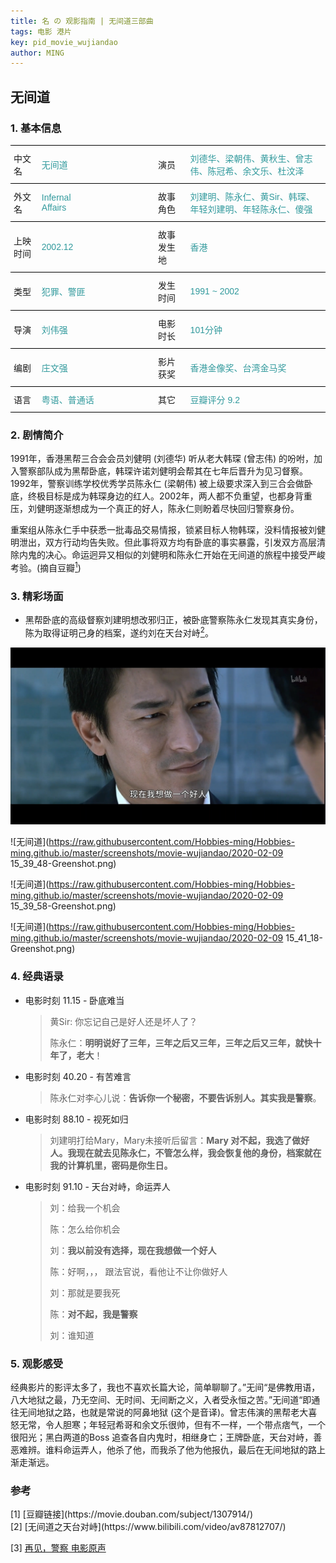 ```yaml
---
title: 名 の 观影指南 | 无间道三部曲
tags: 电影 港片
key: pid_movie_wujiandao
author: MING
---
```


## 无间道

<!--more-->

### 1. 基本信息

<style type="text/css">
.tg  {border-collapse:collapse;border-spacing:0;}
.tg td{font-family:Arial, sans-serif;font-size:14px;padding:10px 5px;border-style:solid;border-width:0px;overflow:hidden;word-break:normal;border-top-width:1px;border-bottom-width:1px;border-color:black;}
.tg th{font-family:Arial, sans-serif;font-size:14px;font-weight:normal;padding:10px 5px;border-style:solid;border-width:0px;overflow:hidden;word-break:normal;border-top-width:1px;border-bottom-width:1px;border-color:black;}
.tg .tg-cly1{text-align:left;vertical-align:middle}
.tg .tg-wdox{color:#329a9d;text-align:left;vertical-align:middle}
</style>
<table class="tg">
  <tr>
    <td class="tg-cly1">中文名</td>
    <td class="tg-wdox">无间道</td>
    <td class="tg-cly1">演员</td>
    <td class="tg-wdox">刘德华、梁朝伟、黄秋生、曾志伟、陈冠希、余文乐、杜汶泽</td>
  </tr>
  <tr>
    <td class="tg-cly1">外文名</td>
    <td class="tg-wdox">Infernal Affairs&emsp;&emsp;&emsp;&emsp;&emsp;&emsp;&emsp;&emsp;</td>
    <td class="tg-cly1">故事角色</td>
    <td class="tg-wdox">刘建明、陈永仁、黄Sir、韩琛、年轻刘建明、年轻陈永仁、傻强</td>
  </tr>
  <tr>
    <td class="tg-cly1">上映时间</td>
    <td class="tg-wdox"><span style="font-weight:bold">   </span>2002.12</td>
    <td class="tg-cly1">故事发生地</td>
    <td class="tg-wdox">香港</td>
  </tr>
  <tr>
    <td class="tg-cly1">类型</td>
    <td class="tg-wdox">犯罪、警匪</td>
    <td class="tg-cly1">发生时间</td>
    <td class="tg-wdox">1991 ~ 2002</td>
  </tr>
  <tr>
    <td class="tg-cly1">导演</td>
    <td class="tg-wdox">刘伟强</td>
    <td class="tg-cly1">电影时长</td>
    <td class="tg-wdox">101分钟</td>
  </tr>
  <tr>
    <td class="tg-cly1">编剧</td>
    <td class="tg-wdox">庄文强</td>
    <td class="tg-cly1">影片获奖</td>
    <td class="tg-wdox">香港金像奖、台湾金马奖</td>
  </tr>
  <tr>
    <td class="tg-cly1">语言</td>
    <td class="tg-wdox">粤语、普通话</td>
    <td class="tg-cly1">其它</td>
    <td class="tg-wdox">豆瓣评分 9.2</td>
  </tr>
</table>

### 2. 剧情简介

1991年，香港黑帮三合会会员刘健明 (刘德华) 听从老大韩琛 (曾志伟) 的吩咐，加入警察部队成为黑帮卧底，韩琛许诺刘健明会帮其在七年后晋升为见习督察。1992年，警察训练学校优秀学员陈永仁 (梁朝伟) 被上级要求深入到三合会做卧底，终极目标是成为韩琛身边的红人。2002年，两人都不负重望，也都身背重压，刘健明逐渐想成为一个真正的好人，陈永仁则盼着尽快回归警察身份。

重案组从陈永仁手中获悉一批毒品交易情报，锁紧目标人物韩琛，没料情报被刘健明泄出，双方行动均告失败。但此事将双方均有卧底的事实暴露，引发双方高层清除内鬼的决心。命运迥异又相似的刘健明和陈永仁开始在无间道的旅程中接受严峻考验。(摘自豆瓣[<sup>1</sup>](#db))

### 3. 精彩场面

* 黑帮卧底的高级督察刘建明想改邪归正，被卧底警察陈永仁发现其真实身份，陈为取得证明己身的档案，遂约刘在天台对峙[<sup>2</sup>](#bili-wjd)。

![无间道](https://raw.githubusercontent.com/Hobbies-ming/Hobbies-ming.github.io/master/screenshots/movie-wujiandao/2020-02-09%2015_38_54-Greenshot.png)

  ![无间道](https://raw.githubusercontent.com/Hobbies-ming/Hobbies-ming.github.io/master/screenshots/movie-wujiandao/2020-02-09 15_39_48-Greenshot.png)

  ![无间道](https://raw.githubusercontent.com/Hobbies-ming/Hobbies-ming.github.io/master/screenshots/movie-wujiandao/2020-02-09 15_39_58-Greenshot.png)

  ![无间道](https://raw.githubusercontent.com/Hobbies-ming/Hobbies-ming.github.io/master/screenshots/movie-wujiandao/2020-02-09 15_41_18-Greenshot.png)

### 4. 经典语录

* 电影时刻 11.15 - 卧底难当

  > 黄Sir: 你忘记自己是好人还是坏人了？
  >
  > 陈永仁：**明明说好了三年，三年之后又三年，三年之后又三年，就快十年了，老大**！

* 电影时刻 40.20 - 有苦难言

  > 陈永仁对李心儿说：**告诉你一个秘密，不要告诉别人。其实我是警察**。
  >

* 电影时刻 88.10 - 视死如归

  > 刘建明打给Mary，Mary未接听后留言：**Mary 对不起，我选了做好人。我现在就去见陈永仁，不管怎么样，我会恢复他的身份，档案就在我的计算机里，密码是你生日。**

* 电影时刻 91.10 - 天台对峙，命运弄人

  > 刘：给我一个机会
  >
  > 陈：怎么给你机会
  >
  > 刘：**我以前没有选择，现在我想做一个好人**
  >
  > 陈：好啊，，， 跟法官说，看他让不让你做好人
  >
  > 刘：那就是要我死
  >
  > 陈：**对不起，我是警察**
  >
  > 刘：谁知道

### 5. 观影感受

经典影片的影评太多了，我也不喜欢长篇大论，简单聊聊了。”无间“是佛教用语，八大地狱之最，乃无空间、无时间、无间断之义，入者受永恒之苦。”无间道“即通往无间地狱之路，也就是常说的阿鼻地狱 (这个是音译)。曾志伟演的黑帮老大喜怒无常，令人胆寒；年轻冠希哥和余文乐很帅，但有不一样，一个带点痞气，一个很阳光；黑白两道的Boss 追查各自内鬼时，相继身亡；王牌卧底，天台对峙，善恶难辨。谁料命运弄人，他杀了他，而我杀了他为他报仇，最后在无间地狱的路上渐走渐远。

### 参考

<div id="db"></div> <!--anchor-->
[1] [豆瓣链接](https://movie.douban.com/subject/1307914/)

<div id="bili-wjd"></div>
[2] [无间道之天台对峙](https://www.bilibili.com/video/av87812707/)

[3] [ 再见，警察 电影原声](https://music.163.com/#/song?id=74537)

<br/>

<!--
引用链接 example

[caption][db]
[db]: https://movie.douban.com/subject/1307914/  "xxx"
-->